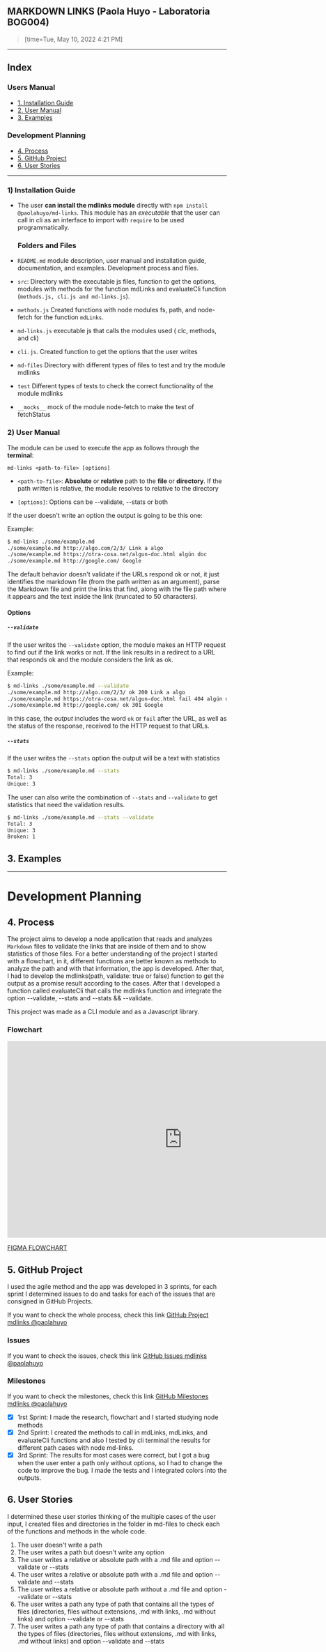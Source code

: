 ## MARKDOWN LINKS (Paola Huyo - Laboratoria BOG004)
> [time=Tue, May 10, 2022 4:21 PM]

---

## Index

### Users Manual 
* [1. Installation Guide](#1-Installation-Guide)
* [2. User Manual](#2-User-Manual)
* [3. Examples](#3-Examples)

### Development Planning
* [4. Process](#4-Process)
* [5. GitHub Project](#5-GitHub-Project)
* [6. User Stories](#6-User-Stories)

***

### 1) Installation Guide

* The user **can install the mdlinks module** directly with `npm install @paolahuyo/md-links`. This module has an _executable_ that the user can call in cli as an interface to import with `require` to be used programmatically.

  ### Folders and Files

* `README.md` module description, user manual and installation guide,
  documentation, and examples. Development process and files.
* `src`: Directory with the executable js files, function to get the options, modules with methods for the function mdLinks and evaluateCli function (`methods.js, cli.js and md-links.js`).
* `methods.js` Created functions with node modules fs, path, and node-fetch for the function `mdLinks`.
* `md-links.js` executable js that calls the modules used ( clc, methods, and cli)
* `cli.js`. Created function to get the options that the user writes
* `md-files` Directory with different types of files to test and try the module mdlinks
* `test` Different types of tests to check the correct functionality of the module mdlinks
* `__mocks__` mock of the module node-fetch to make the test of fetchStatus

### 2) User Manual

The module can be used to execute the app as follows through the **terminal**:

`md-links <path-to-file> [options]`

* `<path-to-file>`: **Absolute** or **relative** path to the **file** or **directory**.
If the path written is relative, the module resolves to relative to the directory

* `[options]`: 
Options can be --validate, --stats or both

If the user doesn't write an option the output is going to be this one:

Example:

```sh
$ md-links ./some/example.md
./some/example.md http://algo.com/2/3/ Link a algo
./some/example.md https://otra-cosa.net/algun-doc.html algún doc
./some/example.md http://google.com/ Google
```

The default behavior doesn't validate if the URLs respond ok or not,
it just identifies the markdown file (from the path written as an
argument), parse the Markdown file and print the links that find, along with the file path where it appears and the text inside the link (truncated to 50 characters).

#### Options

##### `--validate`

If the user writes the `--validate` option, the module makes an HTTP request to
find out if the link works or not. If the link results in a redirect to a
URL that responds ok and the module considers the link as ok.

Example:

```sh
$ md-links ./some/example.md --validate
./some/example.md http://algo.com/2/3/ ok 200 Link a algo
./some/example.md https://otra-cosa.net/algun-doc.html fail 404 algún doc
./some/example.md http://google.com/ ok 301 Google
```

In this case, the _output_ includes the word `ok` or `fail` after
the URL, as well as the status of the response, received to the HTTP request to that
URLs.

##### `--stats`

If the user writes the `--stats` option the output will be a text with statistics

```sh
$ md-links ./some/example.md --stats
Total: 3
Unique: 3
```

The user can also write the combination of `--stats` and `--validate` to get statistics that
need the validation results.

```sh
$ md-links ./some/example.md --stats --validate
Total: 3
Unique: 3
Broken: 1
```
## 3. Examples





***

# Development Planning

## 4. Process 

The project aims to develop a node application that reads and analyzes `Markdown` files to validate the links that are inside of them and to show statistics of those files. For a better understanding of the project I started with a flowchart, in it, different functions are better known as methods to analyze the path and with that information, the app is developed. After that, I had to develop the mdlinks(path, validate: true or false) function to get the output as a promise result according to the cases. After that I developed a function called evaluateCli that calls the mdlinks function and integrate the option --validate, --stats and --stats && --validate.

This project was made as a CLI module and as a Javascript library.

### Flowchart

<iframe style="border: 1px solid rgba(0, 0, 0, 0.1);" width="800" height="450" src="https://www.figma.com/embed?embed_host=share&url=https%3A%2F%2Fwww.figma.com%2Ffile%2FhDvwKquJDirVtxmZttWwpk%2FDIAGRAMA-DE-FLUJO-MDLINKS%3Fnode-id%3D59%253A161" allowfullscreen></iframe>

[FIGMA FLOWCHART](https:////www.figma.com/file/hDvwKquJDirVtxmZttWwpk/DIAGRAMA-DE-FLUJO-MDLINKS?node-id=59%3A161)

## 5. GitHub Project

I used the agile method and the app was developed in 3 sprints, for each sprint I determined issues to do and tasks for each of the issues that are consigned in GitHub Projects.

If you want to check the whole process, check this link [GitHub Project mdlinks @paolahuyo](https://github.com/paolahuyo/BOG004-md-links/projects/3)

### Issues 

If you want to check the issues, check this link [GitHub Issues mdlinks @paolahuyo](https://github.com/paolahuyo/BOG004-md-links/issues)

### Milestones

If you want to check the milestones, check this link [GitHub Milestones mdlinks @paolahuyo](https://github.com/paolahuyo/BOG004-md-links/milestones)
- [X] 1rst Sprint: I made the research, flowchart and I started studying node methods
- [X] 2nd Sprint: I created the methods to call in mdLinks, mdLinks, and evaluateCli functions and also I tested by cli terminal the results for different path cases with node md-links.
- [X] 3rd Sprint: The results for most cases were correct, but I got a bug when the user enter a path only without options, so I had to change the code to improve the bug. I made the tests and I integrated colors into the outputs.

## 6. User Stories

I determined these user stories thinking of the multiple cases of the user input, I created files and directories in the folder in md-files to check each of the functions and methods in the whole code. 

1. The user doesn't write a path
2. The user writes a path but doesn't write any option
3. The user writes a relative or absolute path with a .md file and option --validate or --stats
4. The user writes a relative or absolute path with a .md file and option --validate and --stats
5. The user writes a relative or absolute path without a .md file and option --validate or --stats
6. The user writes a path any type of path that contains all the types of files (directories, files  without extensions, .md with links, .md without links) and option --validate or --stats
7. The user writes a path any type of path that contains a directory with all the types of files (directories, files  without extensions, .md with links, .md without links) and option --validate and --stats
